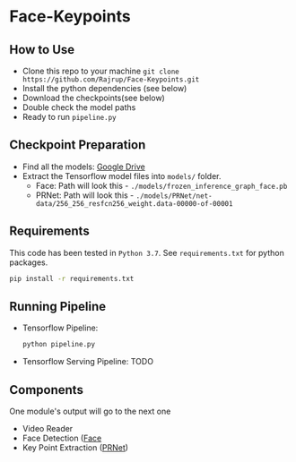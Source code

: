 # Face-Keypoints

## How to Use

- Clone this repo to your machine ```git clone https://github.com/Rajrup/Face-Keypoints.git```
- Install the python dependencies (see below)
- Download the checkpoints(see below)
- Double check the model paths
- Ready to run ```pipeline.py```

## Checkpoint Preparation

- Find all the models: [Google Drive](https://drive.google.com/drive/folders/1oMfRxOJ9pDtRz1v9r7AwdiXc7toTkQTq?usp=sharing)
- Extract the Tensorflow model files into ```models/``` folder.
  - Face: Path will look this - ```./models/frozen_inference_graph_face.pb```
  - PRNet: Path will look this - ```./models/PRNet/net-data/256_256_resfcn256_weight.data-00000-of-00001```

## Requirements
This code has been tested in ```Python 3.7```.
See ```requirements.txt``` for python packages.

```bash
pip install -r requirements.txt
```

## Running Pipeline

- Tensorflow Pipeline:

    ```python
    python pipeline.py
    ```

- Tensorflow Serving Pipeline: TODO

## Components

One module's output will go to the next one

- Video Reader
- Face Detection ([Face](https://github.com/yeephycho/tensorflow-face-detection)
- Key Point Extraction ([PRNet](https://github.com/YadiraF/PRNet))
